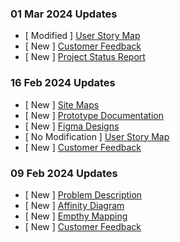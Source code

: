 ### 01 Mar 2024 Updates
 - [ Modified ] [User Story Map](https://github.com/PixelsOdyssey/ENSE871_Project/blob/main/User_Stroy_Map/USM_Mar01_Updated.pdf)
 - [ New ] [Customer Feedback](https://github.com/PixelsOdyssey/ENSE871_Project/blob/main/Customer_Feedbacks/Customer_Feedback_Mar01.pdf)
 - [ New ] [Project Status Report]()

### 16 Feb 2024 Updates
- [ New ] [Site Maps](https://github.com/PixelsOdyssey/ENSE871_Project/tree/main/Designing_Phase/Site_Maps)
- [ New ] [Prototype Documentation](https://github.com/PixelsOdyssey/ENSE871_Project/blob/main/Designing_Phase/Prototype_Documentation/Prototypes_Documentation.pdf)
- [ New ] [Figma Designs](https://github.com/PixelsOdyssey/ENSE871_Project/tree/main/Designing_Phase/Figma_Prototypes)
- [ No Modification ] [User Story Map](https://github.com/PixelsOdyssey/ENSE871_Project/blob/main/User_Stroy_Map/USM_Feb16_No_Changes.pdf)
- [ New ] [Customer Feedback](https://github.com/PixelsOdyssey/ENSE871_Project/blob/main/Customer_Feedbacks/Customer_Feedback_Feb16.pdf)

### 09 Feb 2024 Updates
- [ New ] [Problem Description](https://github.com/PixelsOdyssey/ENSE871_Project/blob/main/Problem_Description/ENSE871_Project_Description.pdf)
- [ New ] [Affinity Diagram](https://github.com/PixelsOdyssey/ENSE871_Project/blob/main/Planning_Phase/Affinity_Diagram.pdf)
- [ New ] [Empthy Mapping](https://github.com/PixelsOdyssey/ENSE871_Project/blob/main/Planning_Phase/Empathy_Map.pdf)
- [ New ] [Customer Feedback](https://github.com/PixelsOdyssey/ENSE871_Project/blob/main/Customer_Feedbacks/Customer_Feedback_Feb09.pdf)